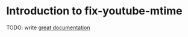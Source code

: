 # Introduction to fix-youtube-mtime

TODO: write [great documentation](http://jacobian.org/writing/what-to-write/)
